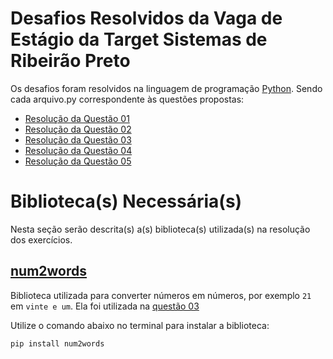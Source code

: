 # **Desafios Resolvidos da Vaga de Estágio da Target Sistemas de Ribeirão Preto**

Os desafios foram resolvidos na linguagem de programação [Python](https://www.python.org/). Sendo cada arquivo.py correspondente às questões propostas:
- [Resolução da Questão 01](questao01.py)
- [Resolução da Questão 02](questao02.py)
- [Resolução da Questão 03](questao03.py)
- [Resolução da Questão 04](questao04.py)
- [Resolução da Questão 05](questao05.py)

# **Biblioteca(s) Necessária(s)**

Nesta seção serão descrita(s) a(s) biblioteca(s) utilizada(s) na resolução dos exercícios.

## **[num2words](https://pypi.org/project/num2words/)**

Biblioteca utilizada para converter números em números, por exemplo ```21``` em ```vinte e um```. Ela foi utilizada na [questão 03](questao03.py)

Utilize o comando abaixo no terminal para instalar a biblioteca:
```git 
pip install num2words 
```
